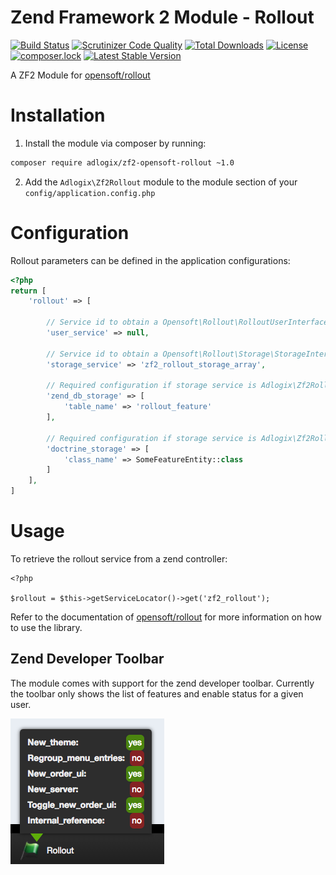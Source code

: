 Zend Framework 2 Module - Rollout
=======

[![Build Status](https://travis-ci.org/adlogix/zf2-opensoft-rollout.svg?branch=master)](https://travis-ci.org/adlogix/zf2-opensoft-rollout) [![Scrutinizer Code Quality](https://scrutinizer-ci.com/g/adlogix/zf2-opensoft-rollout/badges/quality-score.png?b=master)](https://scrutinizer-ci.com/g/adlogix/zf2-opensoft-rollout/?branch=master) [![Total Downloads](https://poser.pugx.org/adlogix/zf2-opensoft-rollout/downloads)](https://packagist.org/packages/adlogix/zf2-opensoft-rollout) [![License](https://poser.pugx.org/adlogix/zf2-opensoft-rollout/license)](https://packagist.org/packages/adlogix/zf2-opensoft-rollout) [![composer.lock](https://poser.pugx.org/adlogix/zf2-opensoft-rollout/composerlock)](https://packagist.org/packages/adlogix/zf2-opensoft-rollout) [![Latest Stable Version](https://poser.pugx.org/adlogix/zf2-opensoft-rollout/v/stable)](https://packagist.org/packages/adlogix/zf2-opensoft-rollout)

A ZF2 Module for [opensoft/rollout](https://github.com/opensoft/rollout)

# Installation

1. Install the module via composer by running:

```bash
composer require adlogix/zf2-opensoft-rollout ~1.0
```

2. Add the `Adlogix\Zf2Rollout` module to the module section of your `config/application.config.php`

# Configuration

Rollout parameters can be defined in the application configurations:

```php
<?php
return [
    'rollout' => [

        // Service id to obtain a Opensoft\Rollout\RolloutUserInterface instance
        'user_service' => null,

        // Service id to obtain a Opensoft\Rollout\Storage\StorageInterface instance
        'storage_service' => 'zf2_rollout_storage_array',

        // Required configuration if storage service is Adlogix\Zf2Rollout\Storage\ZendDbAdapterStorage
        'zend_db_storage' => [
            'table_name' => 'rollout_feature'
        ],

        // Required configuration if storage service is Adlogix\Zf2Rollout\Storage\Doctrine\DoctrineORMStorage
        'doctrine_storage' => [
            'class_name' => SomeFeatureEntity::class
        ]
    ],
]
```

# Usage

To retrieve the rollout service from a zend controller:

```
<?php

$rollout = $this->getServiceLocator()->get('zf2_rollout');
```

Refer to the documentation of [opensoft/rollout](https://github.com/opensoft/rollout) for more information on how to use the library.

## Zend Developer Toolbar

The module comes with support for the zend developer toolbar. Currently the toolbar only shows the list of features and enable status for a given user.

![zf2-adlogix-rollout zend developer tools](docs/rollout-zdt.png)
